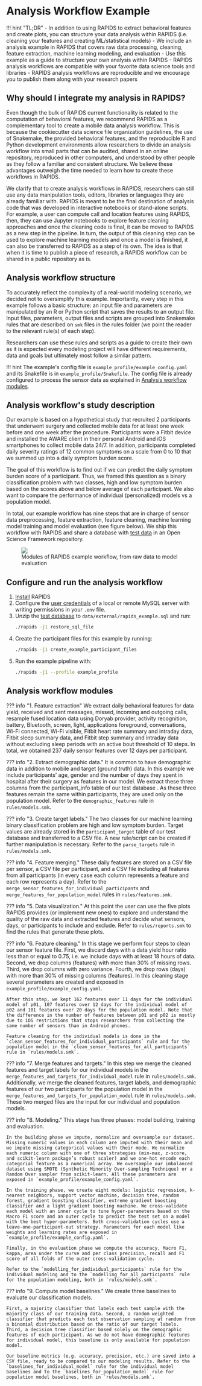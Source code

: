# Analysis Workflow Example

!!! hint "TL;DR"
    - In addition to using RAPIDS to extract behavioral features and create plots, you can structure your data analysis within RAPIDS (i.e. cleaning your features and creating ML/statistical models)
    - We include an analysis example in RAPIDS that covers raw data processing, cleaning, feature extraction, machine learning modeling, and evaluation
    - Use this example as a guide to structure your own analysis within RAPIDS
    - RAPIDS analysis workflows are compatible with your favorite data science tools and libraries
    - RAPIDS analysis workflows are reproducible and we encourage you to publish them along with your research papers

## Why should I integrate my analysis in RAPIDS?
Even though the bulk of RAPIDS current functionality is related to the computation of behavioral features, we recommend RAPIDS as a complementary tool to create a mobile data analysis workflow. This is because the cookiecutter data science file organization guidelines, the use of Snakemake, the provided behavioral features, and the reproducible R and Python development environments allow researchers to divide an analysis workflow into small parts that can be audited, shared in an online repository, reproduced in other computers, and understood by other people as they follow a familiar and consistent structure. We believe these advantages outweigh the time needed to learn how to create these workflows in RAPIDS.

We clarify that to create analysis workflows in RAPIDS, researchers can still use any data manipulation tools, editors, libraries or languages they are already familiar with. RAPIDS is meant to be the final destination of analysis code that was developed in interactive notebooks or stand-alone scripts. For example, a user can compute call and location features using RAPIDS, then, they can use Jupyter notebooks to explore feature cleaning approaches and once the cleaning code is final, it can be moved to RAPIDS as a new step in the pipeline. In turn, the output of this cleaning step can be used to explore machine learning models and once a model is finished, it can also be transferred to RAPIDS as a step of its own. The idea is that when it is time to publish a piece of research, a RAPIDS workflow can be shared in a public repository as is.

## Analysis workflow structure
To accurately reflect the complexity of a real-world modeling scenario, we decided not to oversimplify this example. Importantly, every step in this example follows a basic structure: an input file and parameters are manipulated by an R or Python script that saves the results to an output file. Input files, parameters, output files and scripts are grouped into Snakemake rules that are described on `smk` files in the rules folder (we point the reader to the relevant rule(s) of each step). 

Researchers can use these rules and scripts as a guide to create their own as it is expected every modeling project will have different requirements, data and goals but ultimately most follow a similar pattern.

!!! hint
    The example's config file is `example_profile/example_config.yaml` and its Snakefile is in `example_profile/Snakefile`. The config file is already configured to process the sensor data as explained in [Analysis workflow modules](#analysis-workflow-modules).

## Analysis workflow's study description 
Our example is based on a hypothetical study that recruited 2 participants that underwent surgery and collected mobile data for at least one week before and one week after the procedure. Participants wore a Fitbit device and installed the AWARE client in their personal Android and iOS smartphones to collect mobile data 24/7. In addition, participants completed daily severity ratings of 12 common symptoms on a scale from 0 to 10 that we summed up into a daily symptom burden score. 

The goal of this workflow is to find out if we can predict the daily symptom burden score of a participant. Thus, we framed this question as a binary classification problem with two classes, high and low symptom burden based on the scores above and below average of each participant. We also want to compare the performance of individual (personalized) models vs a population model. 

In total, our example workflow has nine steps that are in charge of sensor data preprocessing, feature extraction, feature cleaning, machine learning model training and model evaluation (see figure below). We ship this workflow with RAPIDS and share a database with [test data](https://osf.io/skqfv/files/) in an Open Science Framework repository. 

<figure>
  <img src="../../img/analysis_workflow.png" max-width="100%" />
  <figcaption>Modules of RAPIDS example workflow, from raw data to model evaluation</figcaption>
</figure>


## Configure and run the analysis workflow
1.	[Install](../../setup/installation) RAPIDS
2.	Configure the [user credentials](../../setup/configuration/#database-credentials) of a local or remote MySQL server with writing permissions in your `.env` file. 
3.	Unzip the [test database](https://osf.io/skqfv/files/) to `data/external/rapids_example.sql` and run:
    ```bash
    ./rapids -j1 restore_sql_file
    ```
4.	Create the participant files for this example by running:
    ```bash
    ./rapids -j1 create_example_participant_files
    ```
5.	Run the example pipeline with:
    ```bash
    ./rapids -j1 --profile example_profile
    ```

## Analysis workflow modules

??? info "1. Feature extraction"
    We extract daily behavioral features for data yield, received and sent messages, missed, incoming and outgoing calls, resample fused location data using Doryab provider, activity recognition, battery, Bluetooth, screen, light, applications foreground, conversations, Wi-Fi connected, Wi-Fi visible, Fitbit heart rate summary and intraday data, Fitbit sleep summary data, and Fitbit step summary and intraday data without excluding sleep periods with an active bout threshold of 10 steps. In total, we obtained 237 daily sensor features over 12 days per participant. 

??? info "2. Extract demographic data."
    It is common to have demographic data in addition to mobile and target (ground truth) data. In this example we include participants’ age, gender and the number of days they spent in hospital after their surgery as features in our model. We extract these three columns from the participant_info table of our test database . As these three features remain the same within participants, they are used only on the population model. Refer to the `demographic_features` rule in `rules/models.smk`.

??? info "3. Create target labels."
    The two classes for our machine learning binary classification problem are high and low symptom burden. Target values are already stored in the `participant_target` table of our test database and transferred to a CSV file. A new rule/script can be created if further manipulation is necessary. Refer to the `parse_targets` rule in `rules/models.smk`.

??? info "4. Feature merging."
    These daily features are stored on a CSV file per sensor, a CSV file per participant, and a CSV file including all features from all participants (in every case each column represents a feature and each row represents a day). Refer to the `merge_sensor_features_for_individual_participants` and `merge_features_for_population_model` rules in `rules/features.smk`.

??? info "5. Data visualization."
    At this point the user can use the five plots RAPIDS provides (or implement new ones) to explore and understand the quality of the raw data and extracted features and decide what sensors, days, or participants to include and exclude. Refer to `rules/reports.smk` to find the rules that generate these plots.

??? info "6. Feature cleaning."
    In this stage we perform four steps to clean our sensor feature file. First, we discard days with a data yield hour ratio less than or equal to 0.75, i.e. we include days with at least 18 hours of data. Second, we drop columns (features) with more than 30% of missing rows. Third, we drop columns with zero variance. Fourth, we drop rows (days) with more than 30% of missing columns (features). In this cleaning stage several parameters are created and exposed in `example_profile/example_config.yaml`. 

    After this step, we kept 162 features over 11 days for the individual model of p01, 107 features over 12 days for the individual model of p02 and 101 features over 20 days for the population model. Note that the difference in the number of features between p01 and p02 is mostly due to iOS restrictions that stops researchers from collecting the same number of sensors than in Android phones. 
    
    Feature cleaning for the individual models is done in the `clean_sensor_features_for_individual_participants` rule and for the population model in the `clean_sensor_features_for_all_participants` rule in `rules/models.smk`.

??? info "7. Merge features and targets."
    In this step we merge the cleaned features and target labels for our individual models in the `merge_features_and_targets_for_individual_model` rule in `rules/models.smk`. Additionally, we merge the cleaned features, target labels, and demographic features of our two participants for the population model in the `merge_features_and_targets_for_population_model` rule in `rules/models.smk`. These two merged files are the input for our individual and population models. 

??? info "8. Modeling."
    This stage has three phases: model building, training and evaluation. 

    In the building phase we impute, normalize and oversample our dataset.  Missing numeric values in each column are imputed with their mean and we impute missing categorical values with their mode. We normalize each numeric column with one of three strategies (min-max, z-score, and scikit-learn package’s robust scaler) and we one-hot encode each categorial feature as a numerical array. We oversample our imbalanced dataset using SMOTE (Synthetic Minority Over-sampling Technique) or a Random Over sampler from scikit-learn. All these parameters are exposed in `example_profile/example_config.yaml`.

    In the training phase, we create eight models: logistic regression, k-nearest neighbors, support vector machine, decision tree, random forest, gradient boosting classifier, extreme gradient boosting classifier and a light gradient boosting machine. We cross-validate each model with an inner cycle to tune hyper-parameters based on the Macro F1 score and an outer cycle to predict the test set on a model with the best hyper-parameters. Both cross-validation cycles use a leave-one-participant-out strategy. Parameters for each model like weights and learning rates are exposed in `example_profile/example_config.yaml`.

    Finally, in the evaluation phase we compute the accuracy, Macro F1, kappa, area under the curve and per class precision, recall and F1 score of all folds of the outer cross-validation cycle.
    
    Refer to the `modelling_for_individual_participants` rule for the individual modeling and to the `modelling_for_all_participants` rule for the population modeling, both in `rules/models.smk`.

??? info "9. Compute model baselines."
    We create three baselines to evaluate our classification models.
    
    First, a majority classifier that labels each test sample with the majority class of our training data. Second, a random weighted classifier that predicts each test observation sampling at random from a binomial distribution based on the ratio of our target labels. Third, a decision tree classifier based solely on the demographic features of each participant. As we do not have demographic features for individual model, this baseline is only available for population model. 
    
    Our baseline metrics (e.g. accuracy, precision, etc.) are saved into a CSV file, ready to be compared to our modeling results. Refer to the `baselines_for_individual_model` rule for the individual model baselines and to the `baselines_for_population_model` rule for population model baselines, both in `rules/models.smk`.
